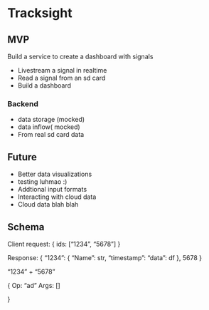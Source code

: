 # Tracksight

## MVP
Build a service to create a dashboard with signals

- Livestream a signal in realtime
- Read a signal from an sd card 
- Build a dashboard

### Backend
- data storage (mocked)
- data inflow( mocked)
- From real sd card data

## Future
- Better data visualizations
- testing luhmao :)
- Addtional input formats
- Interacting with cloud data
- Cloud data blah blah

## Schema
Client request:
{
ids: [“1234”, “5678”]
}

Response:
{
	“1234”: {
		“Name”: str,
		“timestamp”:
		“data”: df
	},
5678
}

“1234” + “5678”

{
Op: “ad”
Args: []

}

